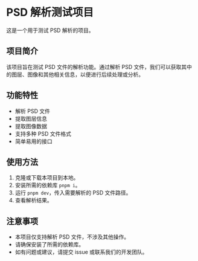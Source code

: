 # PSD 解析测试项目

这是一个用于测试 PSD 解析的项目。

## 项目简介

该项目旨在测试 PSD 文件的解析功能。通过解析 PSD 文件，我们可以获取其中的图层、图像和其他相关信息，以便进行后续处理或分析。

## 功能特性

- 解析 PSD 文件
- 提取图层信息
- 提取图像数据
- 支持多种 PSD 文件格式
- 简单易用的接口

## 使用方法

1. 克隆或下载本项目到本地。
2. 安装所需的依赖库 `pnpm i`。
3. 运行 `pnpm dev`，传入需要解析的 PSD 文件路径。
4. 查看解析结果。

## 注意事项

- 本项目仅支持解析 PSD 文件，不涉及其他操作。
- 请确保安装了所需的依赖库。
- 如有问题或建议，请提交 issue 或联系我们的开发团队。
